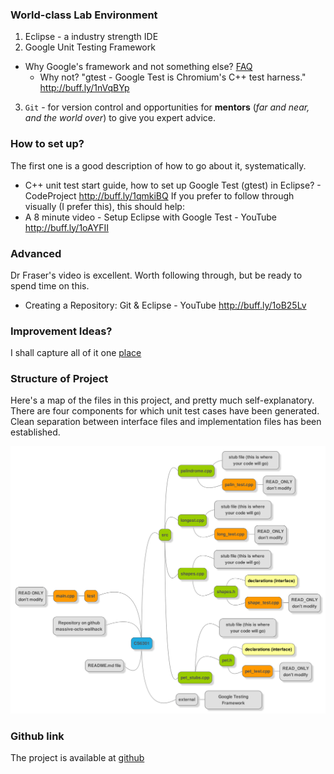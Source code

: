 ### World-class Lab Environment
1. Eclipse - a industry strength IDE
2. Google Unit Testing Framework
  - Why Google's framework and not something else? [FAQ](https://code.google.com/p/googletest/wiki/FAQ#Why_should_I_use_Google_Test_instead_of_my_favorite_C++_testing)
    - Why not? "gtest - Google Test is Chromium's C++ test harness." http://buff.ly/1nVqBYp 
3. `Git` - for version control and opportunities for **mentors** (_far and near, and the world over_) to give you expert advice. 

### How to set up?
The first one is a good description of how to go about it, systematically. 
- C++ unit test start guide, how to set up Google Test (gtest) in Eclipse? - CodeProject http://buff.ly/1qmkiBQ 
If you prefer to follow through visually (I prefer this), this should help: 
- A 8 minute video - Setup Eclipse with Google Test - YouTube http://buff.ly/1oAYFII 

### Advanced
Dr Fraser's video is excellent. Worth following through, but be ready to spend time on this. 
- Creating a Repository: Git & Eclipse - YouTube http://buff.ly/1oB25Lv 

### Improvement Ideas?
I shall capture all of it one [place](doc/TODO.md)

### Structure of Project
Here's a map of the files in this project, and pretty much self-explanatory. There are four components for which unit test cases have been generated.
Clean separation between interface files and implementation files has been established.

![Image](img/directory_map.png?raw=true)


### Github link
The project is available at [github](https://github.com/kgashok/massive-octo-wallhack)




